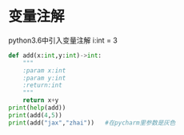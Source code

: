 # 变量注解
python3.6中引入变量注解 i:int = 3

```py
def add(x:int,y:int)->int:
    """
    :param x:int
    :param y:int
    :return:int
    """
    return x+y
print(help(add))
print(add(4,5))
print(add("jax","zhai"))   #在pycharm里参数是灰色
```

